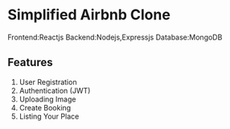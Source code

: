 # Simplified Airbnb Clone
Frontend:Reactjs
Backend:Nodejs,Expressjs 
Database:MongoDB

## Features
1. User Registration
2. Authentication (JWT)
3. Uploading Image
4. Create Booking
5. Listing Your Place



